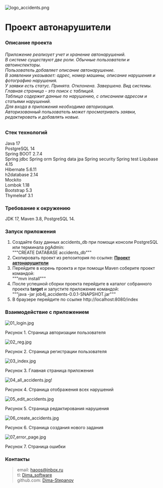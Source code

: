 ![logo_accidents.png](src%2Fmain%2Fresources%2Fstatic%2Fimages%2Flogo%2Flogo_accidents.png)

# Проект автонарушители

<h3>Описание проекта</h3>
<h6>
Приложение реализует учет и хранение автонарушений. <br>
В системе существуют две роли. Обычные пользователи и автоинспекторы. <br>
Пользователь добавляет описание автонарушение. <br>
В заявлении указывает: адрес, номер машины, описание нарушения и фотографию нарушения. <br>
У заявки есть статус. Принята. Отклонена. Завершена. Вид системы. <br>
Главная страница - это поиск с таблицей. <br>
Таблица содержит данные по нарушению, с описанием адресом и статьями нарушений. <br> 
Для входа в приложения необходима авторизация. <br>
Авторизованный пользователь может просматривать заявки, редактировать и добавлять новые. <br>
</h6>

<h3>Стек технологий </h3>
Java 17 <br>
PostgreSQL 14 <br>
Spring BOOT 2.7.4 <br>
Spring jdbc
Spring orm
Spring data jpa
Spring security
Spring test
Liqubase 4.15 <br>
Hibernate 5.6.11 <br>
h2database 2.14 <br>
Mockito <br>
Lombok 1.18 <br>
Bootstrap 5.3 <br>
Thymeleaf 3.1 <br>

<h3>Требование к окружению</h3>
JDK 17, Maven 3.8, PostgreSQL 14. <br>

<h3>Запуск приложения</h3>

1. Создайте базу данных accidents_db при помощи консоли PostgreSQL или терминала pgAdmin:<br>
   """CREATE DATABASE accidents_db"""
2. Скопировать проект из репозитория по ссылке:
   <a href=https:git@github.com:Dima-Stepanov/jpb4j_accidents.git><b>Проект автонарушители</b></a>
3. Перейдите в корень проекта и при помощи Maven соберите проект командой:<br>
   """mvn install"""
4. После успешной сборки проекта перейдите в каталог собранного проекта <b>target</b> и запустите приложение
   командой:<br>
   """java -jar job4j_accidents-0.0.1-SNAPSHOT.jar"""
5. В браузере перейдите по ссылке http://localhost:8080/index

<h3>Взаимодействие с приложением</h3>

![01_login.jpg](img%2F01_login.jpg) <br>

Рисунок 1. Страница авторизации пользователя <br>

![02_reg.jpg](img%2F02_reg.jpg) <br>

Рисунок 2. Страница регистрации пользователя <br>

![03_index.jpg](img%2F03_index.jpg) <br>

Рисунок 3. Главная страница приложения <br>

![04_all_accidents.jpg](img%2F04_all_accidents.jpg)! <br>

Рисунок 4. Страница отображения всех нарушений <br>

![05_edit_accidents.jpg](img%2F05_edit_accidents.jpg) <br>

Рисунок 5. Страница редактирования нарушения <br>

![06_create_accidents.jpg](img%2F06_create_accidents.jpg) <br>

Рисунок 6. Страница создания нового задания <br>

![07_error_page.jpg](img%2F07_error_page.jpg) <br>

Рисунок 7. Страница ошибки <br>


### Контакты

> email: [haoos@inbox.ru](mailto:haoos@inbox.ru) <br>
> tl: [Dima_software](https://t.me/Dima_software) <br>
> github.com: [Dima-Stepanov](https://github.com/Dima-Stepanov)
